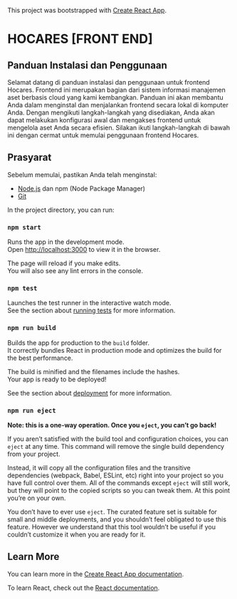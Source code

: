 This project was bootstrapped with
[Create React App](https://github.com/facebook/create-react-app).

# HOCARES [FRONT END]

## Panduan Instalasi dan Penggunaan

Selamat datang di panduan instalasi dan penggunaan untuk frontend Hocares. Frontend ini merupakan bagian dari sistem informasi manajemen aset berbasis cloud yang kami kembangkan. Panduan ini akan membantu Anda dalam menginstal dan menjalankan frontend secara lokal di komputer Anda. Dengan mengikuti langkah-langkah yang disediakan, Anda akan dapat melakukan konfigurasi awal dan mengakses frontend untuk mengelola aset Anda secara efisien. Silakan ikuti langkah-langkah di bawah ini dengan cermat untuk memulai penggunaan frontend Hocares.

## Prasyarat

Sebelum memulai, pastikan Anda telah menginstal:

- [Node.js](https://nodejs.org/en) dan npm (Node Package Manager)
- [Git](https://git-scm.com/downloads)


















In the project directory, you can run:

### `npm start`

Runs the app in the development mode.<br /> Open
[http://localhost:3000](http://localhost:3000) to view it in the browser.

The page will reload if you make edits.<br /> You will also see any lint errors
in the console.

### `npm test`

Launches the test runner in the interactive watch mode.<br /> See the section
about
[running tests](https://facebook.github.io/create-react-app/docs/running-tests)
for more information.

### `npm run build`

Builds the app for production to the `build` folder.<br /> It correctly bundles
React in production mode and optimizes the build for the best performance.

The build is minified and the filenames include the hashes.<br /> Your app is
ready to be deployed!

See the section about
[deployment](https://facebook.github.io/create-react-app/docs/deployment) for
more information.

### `npm run eject`

**Note: this is a one-way operation. Once you `eject`, you can’t go back!**

If you aren’t satisfied with the build tool and configuration choices, you can
`eject` at any time. This command will remove the single build dependency from
your project.

Instead, it will copy all the configuration files and the transitive
dependencies (webpack, Babel, ESLint, etc) right into your project so you have
full control over them. All of the commands except `eject` will still work, but
they will point to the copied scripts so you can tweak them. At this point
you’re on your own.

You don’t have to ever use `eject`. The curated feature set is suitable for
small and middle deployments, and you shouldn’t feel obligated to use this
feature. However we understand that this tool wouldn’t be useful if you couldn’t
customize it when you are ready for it.

## Learn More

You can learn more in the
[Create React App documentation](https://facebook.github.io/create-react-app/docs/getting-started).

To learn React, check out the [React documentation](https://reactjs.org/).
